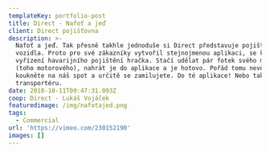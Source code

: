 ```yaml
---
templateKey: portfolio-post
title: Direct - Nafoť a jeď
client: Direct pojišťovna
description: >-
  Nafoť a jeď. Tak přesně takhle jednoduše si Direct představuje pojištění
  vozidla. Proto pro své zákazníky vytvořil stejnojmenou aplikaci, se kterou je
  vyřízení havarijního pojištění hračka. Stačí udělat pár fotek svého miláčka
  (toho motorového), nahrát je do aplikace a je hotovo. Pořád tomu nevěříte? Tak
  koukněte na náš spot a určitě se zamilujete. Do té aplikace! Nebo taky do toho
  transportéru.
date: 2018-10-11T09:47:31.093Z
coop: Direct - Lukáš Vojáček
featuredimage: /img/nafotajed.png
tags:
  - Commercial
url: 'https://vimeo.com/230152190'
images: []
---
```


